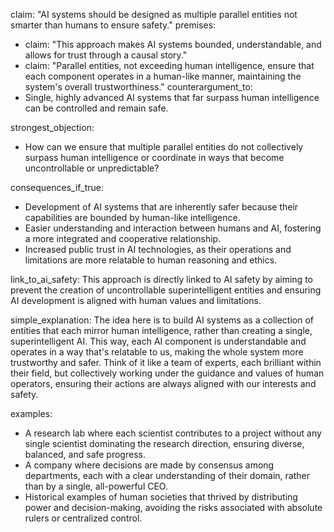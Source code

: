 claim: "AI systems should be designed as multiple parallel entities not smarter than humans to ensure safety."
premises:
  - claim: "This approach makes AI systems bounded, understandable, and allows for trust through a causal story."
  - claim: "Parallel entities, not exceeding human intelligence, ensure that each component operates in a human-like manner, maintaining the system's overall trustworthiness."
counterargument_to:
  - Single, highly advanced AI systems that far surpass human intelligence can be controlled and remain safe.

strongest_objection:
  - How can we ensure that multiple parallel entities do not collectively surpass human intelligence or coordinate in ways that become uncontrollable or unpredictable?

consequences_if_true:
  - Development of AI systems that are inherently safer because their capabilities are bounded by human-like intelligence.
  - Easier understanding and interaction between humans and AI, fostering a more integrated and cooperative relationship.
  - Increased public trust in AI technologies, as their operations and limitations are more relatable to human reasoning and ethics.

link_to_ai_safety: This approach is directly linked to AI safety by aiming to prevent the creation of uncontrollable superintelligent entities and ensuring AI development is aligned with human values and limitations.

simple_explanation: The idea here is to build AI systems as a collection of entities that each mirror human intelligence, rather than creating a single, superintelligent AI. This way, each AI component is understandable and operates in a way that's relatable to us, making the whole system more trustworthy and safer. Think of it like a team of experts, each brilliant within their field, but collectively working under the guidance and values of human operators, ensuring their actions are always aligned with our interests and safety.

examples:
  - A research lab where each scientist contributes to a project without any single scientist dominating the research direction, ensuring diverse, balanced, and safe progress.
  - A company where decisions are made by consensus among departments, each with a clear understanding of their domain, rather than by a single, all-powerful CEO.
  - Historical examples of human societies that thrived by distributing power and decision-making, avoiding the risks associated with absolute rulers or centralized control.